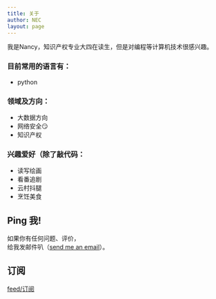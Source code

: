```yaml
---
title: 关于
author: NEC
layout: page
---
```

我是Nancy，知识产权专业大四在读生，但是对编程等计算机技术很感兴趣。

### 目前常用的语言有：

- python

### 领域及方向：
- 大数据方向
- 网络安全😏
- 知识产权

### 兴趣爱好（除了敲代码：

- 读写绘画
- 看番追剧
- 云村抖腿
- 烹饪美食

## Ping 我!

如果你有任何问题、评价，  
给我发邮件叭（[send me an email](mailto:chinano1cnm@gmail.com)）。 

## 订阅

<a href="{{ site.url }}/atom.xml">feed/订阅</a>







